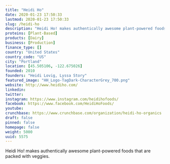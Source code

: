 ```yaml
---
title: "Heidi Ho"
date: 2020-01-23 17:50:33
lastmod: 2020-01-23 17:50:33
slug: /heidi-ho
description: "Heidi Ho! makes authentically awesome plant-powered foods that are packed with veggies."
proteins: [Plant-Based]
products: [Dairy]
business: [Production]
finance_type: []
country: "United States"
country_code: "US"
city: "Portland"
location: [45.505106, -122.675026]
founded: 2010
founders: "Heidi Lovig, Lyssa Story"
featured_image: "HH_Logo-TagDark-CharacterGrey_700.png"
website: http://www.heidiho.com/
linkedin: 
twitter: 
instagram: https://www.instagram.com/heidihofoods/
facebook: https://www.facebook.com/HeidiHoFoods/
youtube: 
crunchbase: https://www.crunchbase.com/organization/heidi-ho-organics
draft: false
pinned: false
homepage: false
weight: 5000
uuid: 5575
---
```

Heidi Ho! makes authentically awesome plant-powered foods that are packed with veggies.
